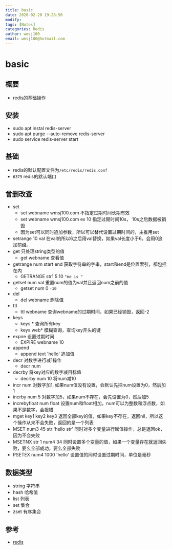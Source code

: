 ```yaml
---
title: basic
date: 2020-02-20 19:26:50
modify: 
tags: [Notes]
categories: Redis
author: wmsj100
email: wmsj100@hotmail.com
---
```


# basic

## 概要

- redis的基础操作

## 安装

- sudo apt instal redis-server
- sudo apt purge --auto-remove redis-server
- sudo service redis-server start

## 基础

- redis的默认配置文件为`/etc/redis/redis.conf`
- `6379` redis的默认端口

## 曾删改查

- set
	- set webname wmsj100.com 不指定过期时间长期有效
	- set webname wmsj100.com ex 10 指定过期时间10s， 10s之后数据被销毁
	- 因为set可以同时追加参数，所以可以替代设置过期时间的，主推用set
- setrange 10 val 在val的所以6之后用val替换，如果val长度小于6，会用0追加前缀。
- get 只处理string类型的值
	- get webname 查看值
- getrange num start end 获取字符串的字串，start和end是位置索引，都包括在内
	- GETRANGE str1 5 10 `"me is "`
- getset num val 重置num的值为val并且返回num之前的值
	- getset num 0 `-10`
- del
	- del webname 删除值
- ttl
	- ttl webname 查询webname的过期时间，如果已经销毁，返回-2
- keys
	- keys * 查询所有key
	- keys web* 模糊查询，查询key开头的键
- expire 设置过期时间
	- EXPIRE webname 10
- append
	- append text 'hello' 追加值
- decr 对数字进行减1操作
	- decr num
- decrby 将key对应的数字减目标值
	- decrby num 10 将num减10
- incr num 对数字加1, 如果num值没有设置，会默认先把num设置为0，然后加1
- incrby num 5 对数字加5，如果num不存在，会先设置为0，然后加5
- increbyfloat num float 设置num和float相加，num可以为整数和浮点数，如果不是数字，会报错
- mget key1 key2 key3 返回全部key的值，如果key不存在，返回nil，所以这个操作从来不会失败，返回的是一个列表
- MSET num3 45 str 'hello str' 同时对多个变量进行赋值操作，总是返回ok，因为不会失败
- MSETNX str 1 num4 34 同时设置多个变量的值，如果一个变量存在就返回失败，要么全部成功，要么全部失败
- PSETEX num4 1000 'hello' 设置值的同时设置过期时间，单位是毫秒

## 数据类型

- string 字符串
- hash 哈希值
- list 列表
- set 集合
- zset 有序集合

## 参考

- [redis](https://www.django.cn/article/show-24.html)
